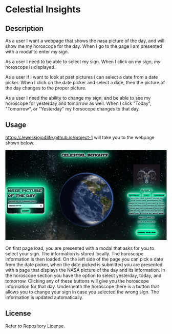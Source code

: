 # Celestial Insights

## Description
As a user I want a webpage that shows the nasa picture of the day, and will show me my horoscope for the day.
When I go to the page I am presented with a modal to enter my sign.

As a user I need to be able to select my sign.
When I click on my sign, my horoscope is displayed.

As a user if I want to look at past pictures i can select a date from a date picker.
When I click on the date picker and select a date, then the picture of the day changes to the proper picture.

As a user I need the ability to change my sign, and be able to see my horoscope for yesterday and tomorrow as well.
When I click "Today", "Tomorrow", or "Yesterday" my horsocope changes to that day.

## Usage
https://Jewelisjojo4life.github.io/project-1
will take you to the webpage shown below.

![Team 7 Project 1](assets\images\readMe-picture.png)

On first page load, you are presented with a modal that asks for you to select your sign. The information is stored locally. The horoscope information is then loaded. On the left side of the page you can pick a date from the date picker, when the date picked is submitted you are presented with a page that displays the NASA picture of the day and its information. In the horoscope section you have the option to select yesterday, today, and tomorrow. Clicking any of these buttons will give you the horoscope information for that day. Underneath the horoscope there is a button that allows you to change your sign in case you selected the wrong sign. The information is updated automatically.

## License

Refer to Repository License.
